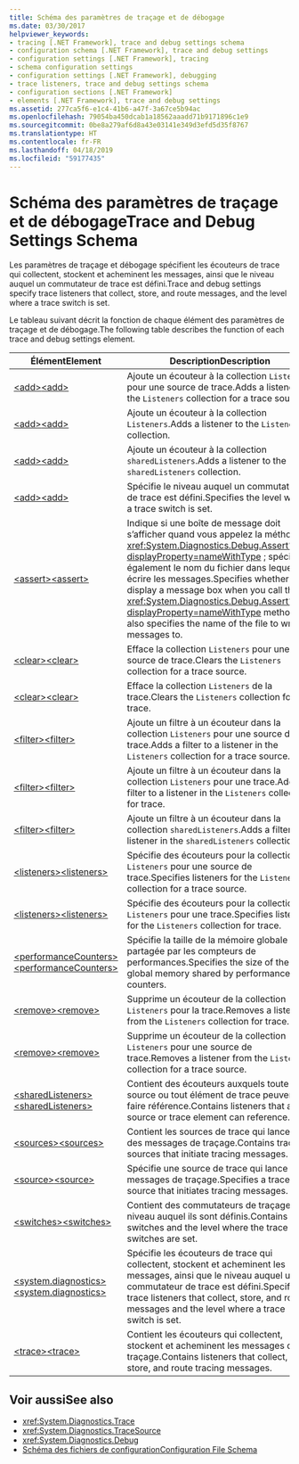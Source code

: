 ```yaml
---
title: Schéma des paramètres de traçage et de débogage
ms.date: 03/30/2017
helpviewer_keywords:
- tracing [.NET Framework], trace and debug settings schema
- configuration schema [.NET Framework], trace and debug settings
- configuration settings [.NET Framework], tracing
- schema configuration settings
- configuration settings [.NET Framework], debugging
- trace listeners, trace and debug settings schema
- configuration sections [.NET Framework]
- elements [.NET Framework], trace and debug settings
ms.assetid: 277ca5f6-e1c4-41b6-a47f-3a67ce5b94ac
ms.openlocfilehash: 79054ba450dcab1a18562aaadd71b9171896c1e9
ms.sourcegitcommit: 0be8a279af6d8a43e03141e349d3efd5d35f8767
ms.translationtype: HT
ms.contentlocale: fr-FR
ms.lasthandoff: 04/18/2019
ms.locfileid: "59177435"
---
```

# <a name="trace-and-debug-settings-schema"></a><span data-ttu-id="fb007-102">Schéma des paramètres de traçage et de débogage</span><span class="sxs-lookup"><span data-stu-id="fb007-102">Trace and Debug Settings Schema</span></span>
<span data-ttu-id="fb007-103">Les paramètres de traçage et débogage spécifient les écouteurs de trace qui collectent, stockent et acheminent les messages, ainsi que le niveau auquel un commutateur de trace est défini.</span><span class="sxs-lookup"><span data-stu-id="fb007-103">Trace and debug settings specify trace listeners that collect, store, and route messages, and the level where a trace switch is set.</span></span>  
  
 <span data-ttu-id="fb007-104">Le tableau suivant décrit la fonction de chaque élément des paramètres de traçage et de débogage.</span><span class="sxs-lookup"><span data-stu-id="fb007-104">The following table describes the function of each trace and debug settings element.</span></span>  
  
|<span data-ttu-id="fb007-105">Élément</span><span class="sxs-lookup"><span data-stu-id="fb007-105">Element</span></span>|<span data-ttu-id="fb007-106">Description</span><span class="sxs-lookup"><span data-stu-id="fb007-106">Description</span></span>|  
|-------------|-----------------|  
|[<span data-ttu-id="fb007-107">\<add></span><span class="sxs-lookup"><span data-stu-id="fb007-107">\<add></span></span>](../../../../../docs/framework/configure-apps/file-schema/trace-debug/add-element-for-listeners-for-source.md)|<span data-ttu-id="fb007-108">Ajoute un écouteur à la collection `Listeners` pour une source de trace.</span><span class="sxs-lookup"><span data-stu-id="fb007-108">Adds a listener to the `Listeners` collection for a trace source.</span></span>|  
|[<span data-ttu-id="fb007-109">\<add></span><span class="sxs-lookup"><span data-stu-id="fb007-109">\<add></span></span>](../../../../../docs/framework/configure-apps/file-schema/trace-debug/add-element-for-listeners-for-trace.md)|<span data-ttu-id="fb007-110">Ajoute un écouteur à la collection `Listeners`.</span><span class="sxs-lookup"><span data-stu-id="fb007-110">Adds a listener to the `Listeners` collection.</span></span>|  
|[<span data-ttu-id="fb007-111">\<add></span><span class="sxs-lookup"><span data-stu-id="fb007-111">\<add></span></span>](../../../../../docs/framework/configure-apps/file-schema/trace-debug/add-element-for-sharedlisteners.md)|<span data-ttu-id="fb007-112">Ajoute un écouteur à la collection `sharedListeners`.</span><span class="sxs-lookup"><span data-stu-id="fb007-112">Adds a listener to the `sharedListeners` collection.</span></span>|  
|[<span data-ttu-id="fb007-113">\<add></span><span class="sxs-lookup"><span data-stu-id="fb007-113">\<add></span></span>](../../../../../docs/framework/configure-apps/file-schema/trace-debug/add-element-for-switches.md)|<span data-ttu-id="fb007-114">Spécifie le niveau auquel un commutateur de trace est défini.</span><span class="sxs-lookup"><span data-stu-id="fb007-114">Specifies the level where a trace switch is set.</span></span>|  
|[<span data-ttu-id="fb007-115">\<assert></span><span class="sxs-lookup"><span data-stu-id="fb007-115">\<assert></span></span>](../../../../../docs/framework/configure-apps/file-schema/trace-debug/assert-element.md)|<span data-ttu-id="fb007-116">Indique si une boîte de message doit s’afficher quand vous appelez la méthode <xref:System.Diagnostics.Debug.Assert%2A?displayProperty=nameWithType> ; spécifie également le nom du fichier dans lequel écrire les messages.</span><span class="sxs-lookup"><span data-stu-id="fb007-116">Specifies whether to display a message box when you call the <xref:System.Diagnostics.Debug.Assert%2A?displayProperty=nameWithType> method; also specifies the name of the file to write messages to.</span></span>|  
|[<span data-ttu-id="fb007-117">\<clear></span><span class="sxs-lookup"><span data-stu-id="fb007-117">\<clear></span></span>](../../../../../docs/framework/configure-apps/file-schema/trace-debug/clear-element-for-listeners-for-source.md)|<span data-ttu-id="fb007-118">Efface la collection `Listeners` pour une source de trace.</span><span class="sxs-lookup"><span data-stu-id="fb007-118">Clears the `Listeners` collection for a trace source.</span></span>|  
|[<span data-ttu-id="fb007-119">\<clear></span><span class="sxs-lookup"><span data-stu-id="fb007-119">\<clear></span></span>](../../../../../docs/framework/configure-apps/file-schema/trace-debug/clear-element-for-listeners-for-trace.md)|<span data-ttu-id="fb007-120">Efface la collection `Listeners` de la trace.</span><span class="sxs-lookup"><span data-stu-id="fb007-120">Clears the `Listeners` collection for trace.</span></span>|  
|[<span data-ttu-id="fb007-121">\<filter></span><span class="sxs-lookup"><span data-stu-id="fb007-121">\<filter></span></span>](../../../../../docs/framework/configure-apps/file-schema/trace-debug/filter-element-for-add-for-listeners-for-source.md)|<span data-ttu-id="fb007-122">Ajoute un filtre à un écouteur dans la collection `Listeners` pour une source de trace.</span><span class="sxs-lookup"><span data-stu-id="fb007-122">Adds a filter to a listener in the `Listeners` collection for a trace source.</span></span>|  
|[<span data-ttu-id="fb007-123">\<filter></span><span class="sxs-lookup"><span data-stu-id="fb007-123">\<filter></span></span>](../../../../../docs/framework/configure-apps/file-schema/trace-debug/filter-element-for-add-for-listeners-for-trace.md)|<span data-ttu-id="fb007-124">Ajoute un filtre à un écouteur dans la collection `Listeners` pour une trace.</span><span class="sxs-lookup"><span data-stu-id="fb007-124">Adds a filter to a listener in the `Listeners` collection for trace.</span></span>|  
|[<span data-ttu-id="fb007-125">\<filter></span><span class="sxs-lookup"><span data-stu-id="fb007-125">\<filter></span></span>](../../../../../docs/framework/configure-apps/file-schema/trace-debug/filter-element-for-add-for-sharedlisteners.md)|<span data-ttu-id="fb007-126">Ajoute un filtre à un écouteur dans la collection `sharedListeners`.</span><span class="sxs-lookup"><span data-stu-id="fb007-126">Adds a filter to a listener in the `sharedListeners` collection.</span></span>|  
|[<span data-ttu-id="fb007-127">\<listeners></span><span class="sxs-lookup"><span data-stu-id="fb007-127">\<listeners></span></span>](../../../../../docs/framework/configure-apps/file-schema/trace-debug/listeners-element-for-source.md)|<span data-ttu-id="fb007-128">Spécifie des écouteurs pour la collection `Listeners` pour une source de trace.</span><span class="sxs-lookup"><span data-stu-id="fb007-128">Specifies listeners for the `Listeners` collection for a trace source.</span></span>|  
|[<span data-ttu-id="fb007-129">\<listeners></span><span class="sxs-lookup"><span data-stu-id="fb007-129">\<listeners></span></span>](../../../../../docs/framework/configure-apps/file-schema/trace-debug/listeners-element-for-trace.md)|<span data-ttu-id="fb007-130">Spécifie des écouteurs pour la collection `Listeners` pour une trace.</span><span class="sxs-lookup"><span data-stu-id="fb007-130">Specifies listeners for the `Listeners` collection for trace.</span></span>|  
|[<span data-ttu-id="fb007-131">\<performanceCounters></span><span class="sxs-lookup"><span data-stu-id="fb007-131">\<performanceCounters></span></span>](../../../../../docs/framework/configure-apps/file-schema/trace-debug/performancecounters-element.md)|<span data-ttu-id="fb007-132">Spécifie la taille de la mémoire globale partagée par les compteurs de performances.</span><span class="sxs-lookup"><span data-stu-id="fb007-132">Specifies the size of the global memory shared by performance counters.</span></span>|  
|[<span data-ttu-id="fb007-133">\<remove></span><span class="sxs-lookup"><span data-stu-id="fb007-133">\<remove></span></span>](../../../../../docs/framework/configure-apps/file-schema/trace-debug/remove-element-for-listeners-for-trace.md)|<span data-ttu-id="fb007-134">Supprime un écouteur de la collection `Listeners` pour la trace.</span><span class="sxs-lookup"><span data-stu-id="fb007-134">Removes a listener from the `Listeners` collection for trace.</span></span>|  
|[<span data-ttu-id="fb007-135">\<remove></span><span class="sxs-lookup"><span data-stu-id="fb007-135">\<remove></span></span>](../../../../../docs/framework/configure-apps/file-schema/trace-debug/remove-element-for-listeners-for-source.md)|<span data-ttu-id="fb007-136">Supprime un écouteur de la collection `Listeners` pour une source de trace.</span><span class="sxs-lookup"><span data-stu-id="fb007-136">Removes a listener from the `Listeners` collection for a trace source.</span></span>|  
|[<span data-ttu-id="fb007-137">\<sharedListeners></span><span class="sxs-lookup"><span data-stu-id="fb007-137">\<sharedListeners></span></span>](../../../../../docs/framework/configure-apps/file-schema/trace-debug/sharedlisteners-element.md)|<span data-ttu-id="fb007-138">Contient des écouteurs auxquels toute source ou tout élément de trace peuvent faire référence.</span><span class="sxs-lookup"><span data-stu-id="fb007-138">Contains listeners that any source or trace element can reference.</span></span>|  
|[<span data-ttu-id="fb007-139">\<sources></span><span class="sxs-lookup"><span data-stu-id="fb007-139">\<sources></span></span>](../../../../../docs/framework/configure-apps/file-schema/trace-debug/sources-element.md)|<span data-ttu-id="fb007-140">Contient les sources de trace qui lancent des messages de traçage.</span><span class="sxs-lookup"><span data-stu-id="fb007-140">Contains trace sources that initiate tracing messages.</span></span>|  
|[<span data-ttu-id="fb007-141">\<source></span><span class="sxs-lookup"><span data-stu-id="fb007-141">\<source></span></span>](../../../../../docs/framework/configure-apps/file-schema/trace-debug/source-element.md)|<span data-ttu-id="fb007-142">Spécifie une source de trace qui lance des messages de traçage.</span><span class="sxs-lookup"><span data-stu-id="fb007-142">Specifies a trace source that initiates tracing messages.</span></span>|  
|[<span data-ttu-id="fb007-143">\<switches></span><span class="sxs-lookup"><span data-stu-id="fb007-143">\<switches></span></span>](../../../../../docs/framework/configure-apps/file-schema/trace-debug/switches-element.md)|<span data-ttu-id="fb007-144">Contient des commutateurs de traçage et le niveau auquel ils sont définis.</span><span class="sxs-lookup"><span data-stu-id="fb007-144">Contains trace switches and the level where the trace switches are set.</span></span>|  
|[<span data-ttu-id="fb007-145">\<system.diagnostics></span><span class="sxs-lookup"><span data-stu-id="fb007-145">\<system.diagnostics></span></span>](../../../../../docs/framework/configure-apps/file-schema/trace-debug/system-diagnostics-element.md)|<span data-ttu-id="fb007-146">Spécifie les écouteurs de trace qui collectent, stockent et acheminent les messages, ainsi que le niveau auquel un commutateur de trace est défini.</span><span class="sxs-lookup"><span data-stu-id="fb007-146">Specifies trace listeners that collect, store, and route messages and the level where a trace switch is set.</span></span>|  
|[<span data-ttu-id="fb007-147">\<trace></span><span class="sxs-lookup"><span data-stu-id="fb007-147">\<trace></span></span>](../../../../../docs/framework/configure-apps/file-schema/trace-debug/trace-element.md)|<span data-ttu-id="fb007-148">Contient les écouteurs qui collectent, stockent et acheminent les messages de traçage.</span><span class="sxs-lookup"><span data-stu-id="fb007-148">Contains listeners that collect, store, and route tracing messages.</span></span>|  
  
## <a name="see-also"></a><span data-ttu-id="fb007-149">Voir aussi</span><span class="sxs-lookup"><span data-stu-id="fb007-149">See also</span></span>

- <xref:System.Diagnostics.Trace>
- <xref:System.Diagnostics.TraceSource>
- <xref:System.Diagnostics.Debug>
- [<span data-ttu-id="fb007-150">Schéma des fichiers de configuration</span><span class="sxs-lookup"><span data-stu-id="fb007-150">Configuration File Schema</span></span>](../../../../../docs/framework/configure-apps/file-schema/index.md)
